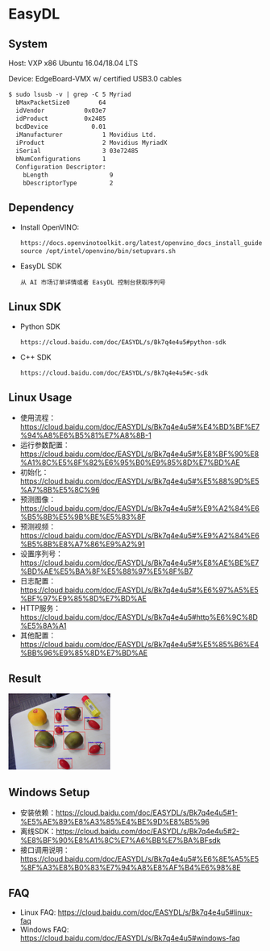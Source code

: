 # EasyDL

## System
Host: VXP x86 Ubuntu 16.04/18.04 LTS	

Device: EdgeBoard-VMX w/ certified USB3.0 cables
```
$ sudo lsusb -v | grep -C 5 Myriad
  bMaxPacketSize0        64
  idVendor           0x03e7
  idProduct          0x2485
  bcdDevice            0.01
  iManufacturer           1 Movidius Ltd.
  iProduct                2 Movidius MyriadX
  iSerial                 3 03e72485
  bNumConfigurations      1
  Configuration Descriptor:
    bLength                 9
    bDescriptorType         2
```


## Dependency
- Install OpenVINO:
	```
	https://docs.openvinotoolkit.org/latest/openvino_docs_install_guides_installing_openvino_linux.html
	source /opt/intel/openvino/bin/setupvars.sh
	```
- EasyDL SDK
	```
	从 AI 市场订单详情或者 EasyDL 控制台获取序列号
	```


## Linux SDK
- Python SDK
	```
	https://cloud.baidu.com/doc/EASYDL/s/Bk7q4e4u5#python-sdk
	```
- C++ SDK
	```
	https://cloud.baidu.com/doc/EASYDL/s/Bk7q4e4u5#c-sdk
	```


## Linux Usage
- 使用流程：https://cloud.baidu.com/doc/EASYDL/s/Bk7q4e4u5#%E4%BD%BF%E7%94%A8%E6%B5%81%E7%A8%8B-1
- 运行参数配置：https://cloud.baidu.com/doc/EASYDL/s/Bk7q4e4u5#%E8%BF%90%E8%A1%8C%E5%8F%82%E6%95%B0%E9%85%8D%E7%BD%AE
- 初始化：https://cloud.baidu.com/doc/EASYDL/s/Bk7q4e4u5#%E5%88%9D%E5%A7%8B%E5%8C%96
- 预测图像：https://cloud.baidu.com/doc/EASYDL/s/Bk7q4e4u5#%E9%A2%84%E6%B5%8B%E5%9B%BE%E5%83%8F
- 预测视频：https://cloud.baidu.com/doc/EASYDL/s/Bk7q4e4u5#%E9%A2%84%E6%B5%8B%E8%A7%86%E9%A2%91
- 设置序列号：https://cloud.baidu.com/doc/EASYDL/s/Bk7q4e4u5#%E8%AE%BE%E7%BD%AE%E5%BA%8F%E5%88%97%E5%8F%B7
- 日志配置：https://cloud.baidu.com/doc/EASYDL/s/Bk7q4e4u5#%E6%97%A5%E5%BF%97%E9%85%8D%E7%BD%AE
- HTTP服务：https://cloud.baidu.com/doc/EASYDL/s/Bk7q4e4u5#http%E6%9C%8D%E5%8A%A1
- 其他配置：https://cloud.baidu.com/doc/EASYDL/s/Bk7q4e4u5#%E5%85%B6%E4%BB%96%E9%85%8D%E7%BD%AE


## Result	

<img src="easydl.jpg" height="40%" width="40%"> 


## Windows Setup
- 安装依赖：https://cloud.baidu.com/doc/EASYDL/s/Bk7q4e4u5#1-%E5%AE%89%E8%A3%85%E4%BE%9D%E8%B5%96
- 离线SDK：https://cloud.baidu.com/doc/EASYDL/s/Bk7q4e4u5#2-%E8%BF%90%E8%A1%8C%E7%A6%BB%E7%BA%BFsdk
- 接口调用说明：https://cloud.baidu.com/doc/EASYDL/s/Bk7q4e4u5#%E6%8E%A5%E5%8F%A3%E8%B0%83%E7%94%A8%E8%AF%B4%E6%98%8E


## FAQ
- Linux FAQ: https://cloud.baidu.com/doc/EASYDL/s/Bk7q4e4u5#linux-faq
- Windows FAQ: https://cloud.baidu.com/doc/EASYDL/s/Bk7q4e4u5#windows-faq

